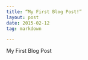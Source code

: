 ```yaml
---
title: “My First Blog Post!”
layout: post
date: 2015-02-12 
tag: markdown

---
```


My First Blog Post
